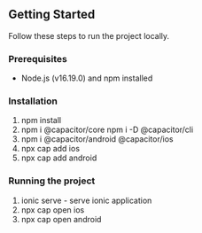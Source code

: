 ## Getting Started

Follow these steps to run the project locally.

### Prerequisites

- Node.js (v16.19.0) and npm installed

### Installation

1. npm install
2. npm i @capacitor/core
   npm i -D @capacitor/cli
3. npm i @capacitor/android @capacitor/ios
4. npx cap add ios
5. npx cap add android
   

### Running the project
1. ionic serve - serve ionic application
2. npx cap open ios
3. npx cap open android






